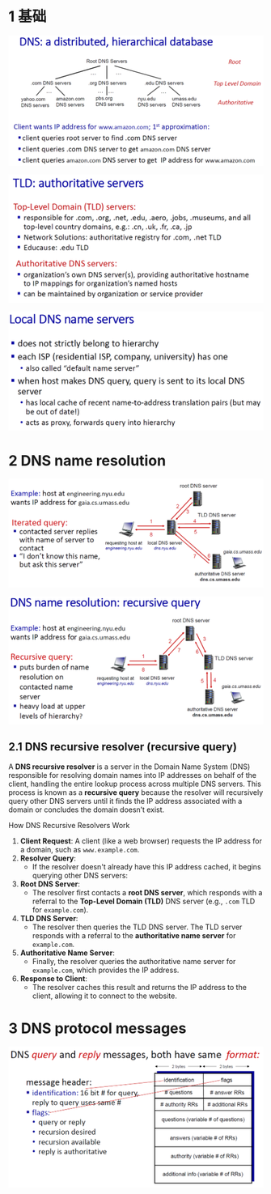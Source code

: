 # 1 基础

![](image/Pasted%20image%2020241030084331.png)


![](image/Pasted%20image%2020241030084424.png)


![](image/Pasted%20image%2020241030084507.png)

# 2 DNS name resolution

![](image/Pasted%20image%2020241030084557.png)

![](image/Pasted%20image%2020241030084622.png)


## 2.1 **DNS recursive resolver**  (**recursive query**)

A **DNS recursive resolver** is a server in the Domain Name System (DNS) responsible for resolving domain names into IP addresses on behalf of the client, handling the entire lookup process across multiple DNS servers. This process is known as a **recursive query** because the resolver will recursively query other DNS servers until it finds the IP address associated with a domain or concludes the domain doesn’t exist.

How DNS Recursive Resolvers Work
1. **Client Request**: A client (like a web browser) requests the IP address for a domain, such as `www.example.com`.
2. **Resolver Query**:
    - If the resolver doesn't already have this IP address cached, it begins querying other DNS servers:
3. **Root DNS Server**:
    - The resolver first contacts a **root DNS server**, which responds with a referral to the **Top-Level Domain (TLD)** DNS server (e.g., `.com` TLD for `example.com`).
4. **TLD DNS Server**:
    - The resolver then queries the TLD DNS server. The TLD server responds with a referral to the **authoritative name server** for `example.com`.
5. **Authoritative Name Server**:
    - Finally, the resolver queries the authoritative name server for `example.com`, which provides the IP address.
6. **Response to Client**:
    - The resolver caches this result and returns the IP address to the client, allowing it to connect to the website.


# 3 DNS protocol messages


![](image/Pasted%20image%2020241030084950.png)







